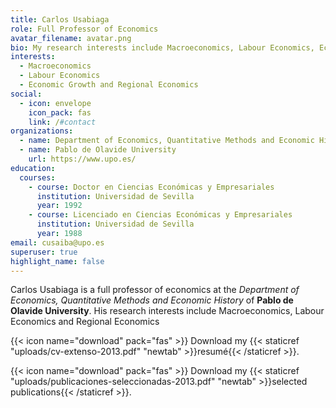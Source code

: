 ```yaml
---
title: Carlos Usabiaga
role: Full Professor of Economics
avatar_filename: avatar.png
bio: My research interests include Macroeconomics, Labour Economics, Economic Growth and Regional Economics.
interests:
  - Macroeconomics
  - Labour Economics
  - Economic Growth and Regional Economics
social:
  - icon: envelope
    icon_pack: fas
    link: /#contact
organizations:
  - name: Department of Economics, Quantitative Methods and Economic History
  - name: Pablo de Olavide University
    url: https://www.upo.es/
education:
  courses:
    - course: Doctor en Ciencias Económicas y Empresariales
      institution: Universidad de Sevilla
      year: 1992
    - course: Licenciado en Ciencias Económicas y Empresariales
      institution: Universidad de Sevilla
      year: 1988
email: cusaiba@upo.es
superuser: true
highlight_name: false
---
```

Carlos Usabiaga is a full professor of economics at the *Department of Economics, Quantitative Methods and Economic History* of **Pablo de Olavide University**. His research interests include Macroeconomics, Labour Economics and Regional Economics

{{< icon name="download" pack="fas" >}} Download my {{< staticref "uploads/cv-extenso-2013.pdf" "newtab" >}}resumé{{< /staticref >}}.

{{< icon name="download" pack="fas" >}} Download my {{< staticref "uploads/publicaciones-seleccionadas-2013.pdf" "newtab" >}}selected publications{{< /staticref >}}.
